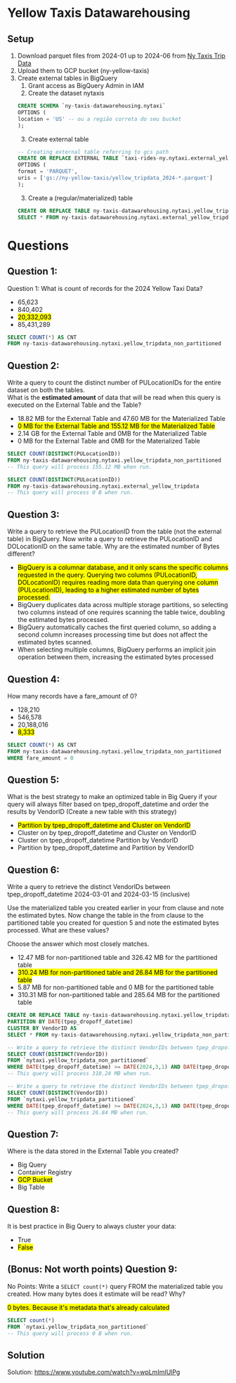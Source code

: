 # Yellow Taxis Datawarehousing

## Setup
1. Download parquet files from 2024-01 up to 2024-06 from [Ny Taxis Trip Data](https://www.nyc.gov/site/tlc/about/tlc-trip-record-data.page)
2. Upload them to GCP bucket (ny-yellow-taxis)
3. Create external tables in BigQuery
    1. Grant access as BigQuery Admin in IAM
    2. Create the dataset nytaxis
    ```sql
    CREATE SCHEMA `ny-taxis-datawarehousing.nytaxi`
    OPTIONS (
    location = 'US' -- ou a região correta do seu bucket
    );
    ```
    3. Create external table
    ```sql
    -- Creating external table referring to gcs path
    CREATE OR REPLACE EXTERNAL TABLE `taxi-rides-ny.nytaxi.external_yellow_tripdata`
    OPTIONS (
    format = 'PARQUET',
    uris = ['gs://ny-yellow-taxis/yellow_tripdata_2024-*.parquet']
    );
    ```
    3. Create a (regular/materialized) table
    ```sql
    CREATE OR REPLACE TABLE ny-taxis-datawarehousing.nytaxi.yellow_tripdata_non_partitioned AS
    SELECT * FROM ny-taxis-datawarehousing.nytaxi.external_yellow_tripdata;
    ```

# Questions
## Question 1:
Question 1: What is count of records for the 2024 Yellow Taxi Data?
- 65,623
- 840,402
- <mark>20,332,093</mark>
- 85,431,289

```sql
SELECT COUNT(*) AS CNT
FROM ny-taxis-datawarehousing.nytaxi.yellow_tripdata_non_partitioned
```

## Question 2:
Write a query to count the distinct number of PULocationIDs for the entire dataset on both the tables.</br> 
What is the **estimated amount** of data that will be read when this query is executed on the External Table and the Table?

- 18.82 MB for the External Table and 47.60 MB for the Materialized Table
- <mark>0 MB for the External Table and 155.12 MB for the Materialized Table</mark>
- 2.14 GB for the External Table and 0MB for the Materialized Table
- 0 MB for the External Table and 0MB for the Materialized Table

```sql
SELECT COUNT(DISTINCT(PULocationID))
FROM ny-taxis-datawarehousing.nytaxi.yellow_tripdata_non_partitioned
-- This query will process 155.12 MB when run.
```

```sql
SELECT COUNT(DISTINCT(PULocationID))
FROM ny-taxis-datawarehousing.nytaxi.external_yellow_tripdata
-- This query will process 0 B when run.
```

## Question 3:
Write a query to retrieve the PULocationID from the table (not the external table) in BigQuery. Now write a query to retrieve the PULocationID and DOLocationID on the same table. Why are the estimated number of Bytes different?
- <mark>BigQuery is a columnar database, and it only scans the specific columns requested in the query. Querying two columns (PULocationID, DOLocationID) requires 
reading more data than querying one column (PULocationID), leading to a higher estimated number of bytes processed.</mark>
- BigQuery duplicates data across multiple storage partitions, so selecting two columns instead of one requires scanning the table twice, 
doubling the estimated bytes processed.
- BigQuery automatically caches the first queried column, so adding a second column increases processing time but does not affect the estimated bytes scanned.
- When selecting multiple columns, BigQuery performs an implicit join operation between them, increasing the estimated bytes processed

## Question 4:
How many records have a fare_amount of 0?
- 128,210
- 546,578
- 20,188,016
- <mark>8,333</mark>
```sql
SELECT COUNT(*) AS CNT
FROM ny-taxis-datawarehousing.nytaxi.yellow_tripdata_non_partitioned
WHERE fare_amount = 0
```

## Question 5:
What is the best strategy to make an optimized table in Big Query if your query will always filter based on tpep_dropoff_datetime and order the results by VendorID (Create a new table with this strategy)
- <mark>Partition by tpep_dropoff_datetime and Cluster on VendorID</mark>
- Cluster on by tpep_dropoff_datetime and Cluster on VendorID
- Cluster on tpep_dropoff_datetime Partition by VendorID
- Partition by tpep_dropoff_datetime and Partition by VendorID

## Question 6:
Write a query to retrieve the distinct VendorIDs between tpep_dropoff_datetime
2024-03-01 and 2024-03-15 (inclusive)</br>

Use the materialized table you created earlier in your from clause and note the estimated bytes. Now change the table in the from clause to the partitioned table you created for question 5 and note the estimated bytes processed. What are these values? </br>

Choose the answer which most closely matches.</br> 

- 12.47 MB for non-partitioned table and 326.42 MB for the partitioned table
- <mark>310.24 MB for non-partitioned table and 26.84 MB for the partitioned table</mark>
- 5.87 MB for non-partitioned table and 0 MB for the partitioned table
- 310.31 MB for non-partitioned table and 285.64 MB for the partitioned table

```sql
CREATE OR REPLACE TABLE ny-taxis-datawarehousing.nytaxi.yellow_tripdata_partitioned
PARTITION BY DATE(tpep_dropoff_datetime)
CLUSTER BY VendorID AS
SELECT * FROM ny-taxis-datawarehousing.nytaxi.yellow_tripdata_non_partitioned
```
```sql
-- Write a query to retrieve the distinct VendorIDs between tpep_dropoff_datetime 2024-03-01 and 2024-03-15
SELECT COUNT(DISTINCT(VendorID))
FROM `nytaxi.yellow_tripdata_non_partitioned`
WHERE DATE(tpep_dropoff_datetime) >= DATE(2024,3,1) AND DATE(tpep_dropoff_datetime) <= DATE(2024, 3, 15)
-- This query will process 310.24 MB when run.
```
```sql
-- Write a query to retrieve the distinct VendorIDs between tpep_dropoff_datetime 2024-03-01 and 2024-03-15
SELECT COUNT(DISTINCT(VendorID))
FROM `nytaxi.yellow_tripdata_partitioned`
WHERE DATE(tpep_dropoff_datetime) >= DATE(2024,3,1) AND DATE(tpep_dropoff_datetime) <= DATE(2024, 3, 15)
-- This query will process 26.84 MB when run.
```
## Question 7: 
Where is the data stored in the External Table you created?

- Big Query
- Container Registry
- <mark>GCP Bucket</mark>
- Big Table

## Question 8:
It is best practice in Big Query to always cluster your data:
- True
- <mark>False</mark>

## (Bonus: Not worth points) Question 9:
No Points: Write a `SELECT count(*)` query FROM the materialized table you created. How many bytes does it estimate will be read? Why?

<mark> 0 bytes. Because it's metadata that's already calculated</mark>
```sql
SELECT count(*)
FROM `nytaxi.yellow_tripdata_non_partitioned`
-- This query will process 0 B when run.
```

## Solution

Solution: https://www.youtube.com/watch?v=wpLmImIUlPg